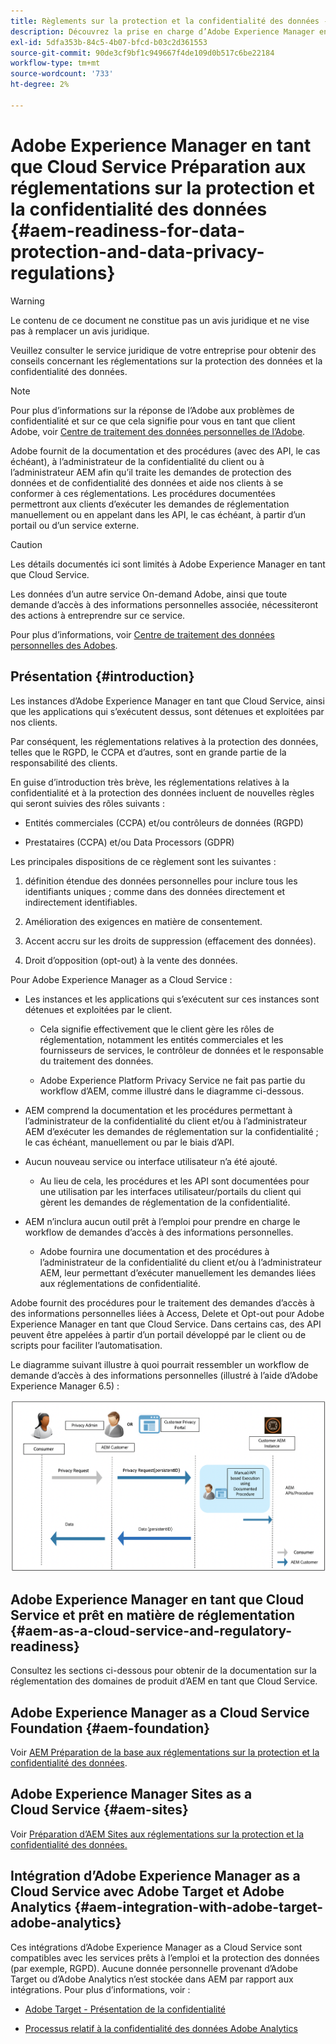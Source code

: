 ```yaml
---
title: Règlements sur la protection et la confidentialité des données - Adobe Experience Manager en tant que Cloud Service prêt
description: Découvrez la prise en charge d’Adobe Experience Manager en tant que Cloud Service pour les différents règlements sur la protection et la confidentialité des données ; notamment le règlement général sur la protection des données (RGPD) de l’UE, la loi sur la protection de la vie privée des consommateurs de Californie et la manière de se conformer lors de la mise en oeuvre d’une nouvelle AEM en tant que projet Cloud Service.
exl-id: 5dfa353b-84c5-4b07-bfcd-b03c2d361553
source-git-commit: 90de3cf9bf1c949667f4de109d0b517c6be22184
workflow-type: tm+mt
source-wordcount: '733'
ht-degree: 2%

---
```


# Adobe Experience Manager en tant que Cloud Service Préparation aux réglementations sur la protection et la confidentialité des données {#aem-readiness-for-data-protection-and-data-privacy-regulations}

>[!WARNING]
>
>Le contenu de ce document ne constitue pas un avis juridique et ne vise pas à remplacer un avis juridique.
>
>Veuillez consulter le service juridique de votre entreprise pour obtenir des conseils concernant les réglementations sur la protection des données et la confidentialité des données.

>[!NOTE]
>
>Pour plus d’informations sur la réponse de l’Adobe aux problèmes de confidentialité et sur ce que cela signifie pour vous en tant que client Adobe, voir [Centre de traitement des données personnelles de l’Adobe](https://www.adobe.com/privacy.html).

Adobe fournit de la documentation et des procédures (avec des API, le cas échéant), à l’administrateur de la confidentialité du client ou à l’administrateur AEM afin qu’il traite les demandes de protection des données et de confidentialité des données et aide nos clients à se conformer à ces réglementations. Les procédures documentées permettront aux clients d’exécuter les demandes de réglementation manuellement ou en appelant dans les API, le cas échéant, à partir d’un portail ou d’un service externe.

>[!CAUTION]
>
>Les détails documentés ici sont limités à Adobe Experience Manager en tant que Cloud Service.
>
>Les données d’un autre service On-demand Adobe, ainsi que toute demande d’accès à des informations personnelles associée, nécessiteront des actions à entreprendre sur ce service.
>
>Pour plus d’informations, voir [Centre de traitement des données personnelles des Adobes](https://www.adobe.com/privacy.html).

## Présentation {#introduction}

Les instances d’Adobe Experience Manager en tant que Cloud Service, ainsi que les applications qui s’exécutent dessus, sont détenues et exploitées par nos clients.

Par conséquent, les réglementations relatives à la protection des données, telles que le RGPD, le CCPA et d’autres, sont en grande partie de la responsabilité des clients.

En guise d’introduction très brève, les réglementations relatives à la confidentialité et à la protection des données incluent de nouvelles règles qui seront suivies des rôles suivants :

* Entités commerciales (CCPA) et/ou contrôleurs de données (RGPD)

* Prestataires (CCPA) et/ou Data Processors (GDPR)

Les principales dispositions de ce règlement sont les suivantes :

1. définition étendue des données personnelles pour inclure tous les identifiants uniques ; comme dans des données directement et indirectement identifiables.

2. Amélioration des exigences en matière de consentement.

3. Accent accru sur les droits de suppression (effacement des données).

4. Droit d’opposition (opt-out) à la vente des données.

Pour Adobe Experience Manager as a Cloud Service :

* Les instances et les applications qui s’exécutent sur ces instances sont détenues et exploitées par le client.

   * Cela signifie effectivement que le client gère les rôles de réglementation, notamment les entités commerciales et les fournisseurs de services, le contrôleur de données et le responsable du traitement des données.

   * Adobe Experience Platform Privacy Service ne fait pas partie du workflow d’AEM, comme illustré dans le diagramme ci-dessous.

* AEM comprend la documentation et les procédures permettant à l’administrateur de la confidentialité du client et/ou à l’administrateur AEM d’exécuter les demandes de réglementation sur la confidentialité ; le cas échéant, manuellement ou par le biais d’API.

* Aucun nouveau service ou interface utilisateur n’a été ajouté.

   * Au lieu de cela, les procédures et les API sont documentées pour une utilisation par les interfaces utilisateur/portails du client qui gèrent les demandes de réglementation de la confidentialité.

* AEM n’inclura aucun outil prêt à l’emploi pour prendre en charge le workflow de demandes d’accès à des informations personnelles.

   * Adobe fournira une documentation et des procédures à l’administrateur de la confidentialité du client et/ou à l’administrateur AEM, leur permettant d’exécuter manuellement les demandes liées aux réglementations de confidentialité.

Adobe fournit des procédures pour le traitement des demandes d’accès à des informations personnelles liées à Access, Delete et Opt-out pour Adobe Experience Manager en tant que Cloud Service. Dans certains cas, des API peuvent être appelées à partir d’un portail développé par le client ou de scripts pour faciliter l’automatisation.

Le diagramme suivant illustre à quoi pourrait ressembler un workflow de demande d’accès à des informations personnelles (illustré à l’aide d’Adobe Experience Manager 6.5) :

![Protection et confidentialité des données](assets/data-protection-and-privacy-01.png)

## Adobe Experience Manager en tant que Cloud Service et prêt en matière de réglementation {#aem-as-a-cloud-service-and-regulatory-readiness}

Consultez les sections ci-dessous pour obtenir de la documentation sur la réglementation des domaines de produit d’AEM en tant que Cloud Service.

## Adobe Experience Manager as a Cloud Service Foundation {#aem-foundation}

Voir [AEM Préparation de la base aux réglementations sur la protection et la confidentialité des données](/help/onboarding/data-privacy-and-protection-readiness/foundation-readiness.md).

## Adobe Experience Manager Sites as a Cloud Service {#aem-sites}

Voir [Préparation d’AEM Sites aux réglementations sur la protection et la confidentialité des données.](/help/onboarding/data-privacy-and-protection-readiness/sites-readiness.md)

## Intégration d’Adobe Experience Manager as a Cloud Service avec Adobe Target et Adobe Analytics {#aem-integration-with-adobe-target-adobe-analytics}

Ces intégrations d’Adobe Experience Manager as a Cloud Service sont compatibles avec les services prêts à l’emploi et la protection des données (par exemple, RGPD). Aucune donnée personnelle provenant d’Adobe Target ou d’Adobe Analytics n’est stockée dans AEM par rapport aux intégrations.
Pour plus d’informations, voir :

* [Adobe Target - Présentation de la confidentialité](https://docs.adobe.com/content/help/en/target/using/implement-target/before-implement/privacy/privacy.html)

* [Processus relatif à la confidentialité des données Adobe Analytics](https://docs.adobe.com/content/help/en/analytics/admin/data-governance/an-gdpr-workflow.html)
